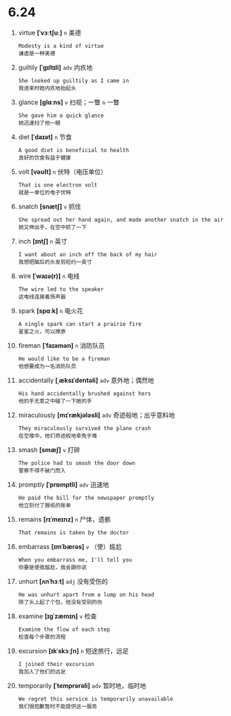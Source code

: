 # 6.24








1. virtue **[ˈvɜːtʃuː]** `n` 美德
    ```
    Modesty is a kind of virtue
    谦虚是一种美德
    ```

2. guiltily **[ˈɡɪltɪli]** `adv` 内疚地
    ```
    She looked up guiltily as I came in
    我进来时她内疚地抬起头
    ```

3. glance **[ɡlɑːns]** `v` 扫视；一瞥 `n` 一瞥
    ```
    She gave him a quick glance
    她迅速扫了他一眼
    ```

4. diet **[ˈdaɪət]** `n` 节食
    ```
    A good diet is beneficial to health
    良好的饮食有益于健康
    ```

5. volt **[vəʊlt]** `n` 伏特（电压单位）
    ```
    That is one electron volt
    就是一单位的电子伏特
    ```

6. snatch **[snætʃ]** `v` 抓住
    ```
    She spread out her hand again, and made another snatch in the air
    她又伸出手，在空中抓了一下
    ```

7. inch **[ɪntʃ]** `n` 英寸
    ```
    I want about an inch off the back of my hair
    我想把脑后的头发剪短约一英寸
    ```

8. wire **[ˈwaɪə(r)]** `n` 电线
    ```
    The wire led to the speaker
    这电线连接着扬声器
    ```

9. spark **[spɑːk]** `n` 电火花
    ```
    A single spark can start a prairie fire
    星星之火，可以燎原
    ```

10. fireman **[ˈfaɪəmən]** `n` 消防队员
    ```
    He would like to be a fireman
    他想要成为一名消防队员
    ```

11. accidentally **[ˌæksɪˈdentəli]** `adv` 意外地；偶然地
    ```
    His hand accidentally brushed against hers
    他的手无意之中碰了一下她的手
    ```

12. miraculously **[mɪˈrækjələsli]** `adv` 奇迹般地；出乎意料地
    ```
    They miraculously survived the plane crash
    在空难中，他们奇迹般地幸免于难
    ```

13. smash **[smæʃ]** `v` 打碎
    ```
    The police had to smash the door down
    警察不得不破门而入
    ```

14. promptly **[ˈprɒmptli]** `adv` 迅速地
    ```
    He paid the bill for the newspaper promptly
    他立刻付了报纸的账单
    ```

15. remains **[rɪˈmeɪnz]** `n` 尸体，遗骸
    ```
    That remains is taken by the doctor
    
    ```

16. embarrass **[ɪmˈbærəs]** `v` （使）尴尬
    ```
    When you embarrass me, I'll tell you
    你要是使我尴尬，我会跟你说
    ```

17. unhurt **[ʌnˈhɜːt]** `adj` 没有受伤的
    ```
    He was unhurt apart from a lump on his head
    除了头上起了个包，他没有受别的伤
    ```

18. examine **[ɪɡˈzæmɪn]** `v` 检查
    ```
    Examine the flow of each step
    检查每个步骤的流程
    ```

19. excursion **[ɪkˈskɜːʃn]** `n` 短途旅行，远足
    ```
    I joined their excursion
    我加入了他们的远足
    ```

20. temporarily **[ˈtemprərəli]** `adv` 暂时地，临时地
    ```
    We regret this service is temporarily unavailable
    我们很抱歉暂时不能提供这一服务
    ```
